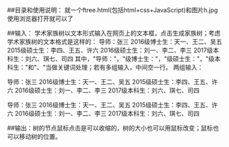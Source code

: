 ##目录和使用说明：
就一个ftree.html(包括html+css+JavaScript)和图片h.jpg
使用浏览器打开就可以了

##输入：
学术家族树以文本形式输入在网页上的文本框，点击生成家族树；考虑学术家族树的文本格式是这样的：
导师：张三
2016级博士生：天一、王二、吴五
2015级硕士生：李四、王五、许六
2016级硕士生：刘一、李二、李三
2017级本科生：刘六、琪七、司四
其中，"导师："，"级博士生："，"级硕士生："，"级本科生："和"、"当做关键词处理；若有多组输入，中间空一行。
两组输入：

导师：张三
2016级博士生：天一、王二、吴五
2015级硕士生：李四、王五、许六
2016级硕士生：刘一、李二、李三
2017级本科生：刘六、琪七、司四

导师：张三
2016级博士生：天一、王二、吴五
2015级硕士生：李四、王五、许六
2016级硕士生：刘一、李二、李三
2017级本科生：刘六、琪七、司四

##输出：树的节点鼠标点击是可以收缩的，树的大小也可以用鼠标改变；鼠标也可以移动树的位置。
